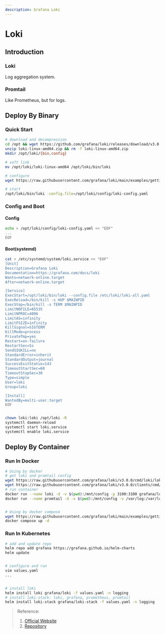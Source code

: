 ```yaml
---
description: Grafana Loki
---
```


# Loki

## Introduction

### Loki
Log aggregation system.

### Promtail
Like Prometheus, but for logs.

## Deploy By Binary
### Quick Start
```bash
# download and decompression
cd /opt && wget https://github.com/grafana/loki/releases/download/v3.0.1/loki-linux-amd64.zip
unzip loki-linux-amd64.zip && rm -f loki-linux-amd64.zip
mkdir /opt/loki/{bin,config}

# soft link
mv /opt/loki/loki-linux-amd64 /opt/loki/bin/loki

# configure
wget https://raw.githubusercontent.com/grafana/loki/main/examples/getting-started/loki-config.yaml -O /opt/loki/config/loki-config.yaml

# start
/opt/loki/bin/loki -config.file=/opt/loki/config/loki-config.yaml
```

### Config and Boot
#### Config
```bash
echo > /opt/loki/config/loki-config.yaml << "EOF"
...
EOF
```

#### Boot(systemd)
```bash
cat > /etc/systemd/system/loki.service << "EOF"
[Unit]
Description=Grafana Loki
Documentation=https://grafana.com/docs/loki
Wants=network-online.target
After=network-online.target

[Service]
ExecStart=/opt/loki/bin/loki --config.file /etc/loki/loki-all.yaml
ExecReload=/bin/kill -s HUP $MAINPID
ExecStop=/bin/kill -s TERM $MAINPID
LimitNOFILE=65535
LimitNPROC=4096
LimitAS=infinity
LimitFSIZE=infinity
KillSignal=SIGTERM
KillMode=process
PrivateTmp=yes
Restart=on-failure
RestartSec=5s
SendSIGKILL=no
StandardError=inherit
StandardOutput=journal
SuccessExitStatus=143
TimeoutStartSec=60
TimeoutStopSec=30
Type=simple
User=loki
Group=loki

[Install]
WantedBy=multi-user.target
EOF


chown loki:loki /opt/loki -R
systemctl daemon-reload
systemctl start loki.service
systemctl enable loki.service
```

## Deploy By Container
### Run In Docker
```bash
# Using by docker
# get loki and promtail config
wget https://raw.githubusercontent.com/grafana/loki/v3.0.0/cmd/loki/loki-local-config.yaml -O loki-config.yaml
wget https://raw.githubusercontent.com/grafana/loki/v3.0.0/clients/cmd/promtail/promtail-docker-config.yaml -O promtail-config.yaml
# run container
docker run --name loki -d -v $(pwd):/mnt/config -p 3100:3100 grafana/loki:3.0.0 -config.file=/mnt/config/loki-config.yaml
docker run --name promtail -d -v $(pwd):/mnt/config -v /var/log:/var/log --link loki grafana/promtail:3.0.0 -config.file=/mnt/config/promtail-config.yaml


# Using by docker compose
wget https://raw.githubusercontent.com/grafana/loki/main/examples/getting-started/docker-compose.yaml -O docker-compose.yaml
docker compose up -d 
```

### Run In Kubernetes
```bash
# add and update repo
helm repo add grafana https://grafana.github.io/helm-charts
helm update


# configure and run
vim values.yaml
...


# install loki
helm install loki grafana/loki -f values.yaml -n logging
# install loki-stack: loki, grafana, prometheus, promtail
helm install loki-stack grafana/loki-stack -f values.yaml -n logging
```



> Reference:
> 1. [Official Website](https://grafana.com/docs/loki/latest/)
> 2. [Repository](https://github.com/grafana/loki)
